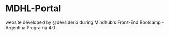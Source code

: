 # MDHL-Portal
website developed by @devsiderio during Mindhub's Front-End Bootcamp - Argentina Programa 4.0